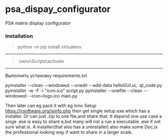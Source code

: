 # psa_dispay_configurator
PSA matrix display configurator

### Installation

>python -m pip install virtualenv
***
>.\venv\Scripts\activate
***
Выполнить установку requirements.txt

pyinstaller --clean --windowed --onedir --add-data helloGUI.ui;. qt_code.py
pyinstaller -w -F -i "icon.ico" script.py
pyinstaller --onefile --clean --windowed --icon=logo.ico main.py


Then later can eg pack it with eg Inno Setup https://jrsoftware.org/isinfo.php then get single setup.exe which has a installer.
Or can just .zip to one file,and share that.
It depend one use case a singe .exe is easy to share a,but many will not a run a executable .exe if not sure what is.
A installer(that also has a uninstaller) also make some Doc,is the professional looking way if want to share in a larger scale. 